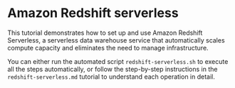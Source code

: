 # Amazon Redshift serverless

This tutorial demonstrates how to set up and use Amazon Redshift Serverless, a serverless data warehouse service that automatically scales compute capacity and eliminates the need to manage infrastructure.

You can either run the automated script `redshift-serverless.sh` to execute all the steps automatically, or follow the step-by-step instructions in the `redshift-serverless.md` tutorial to understand each operation in detail.
